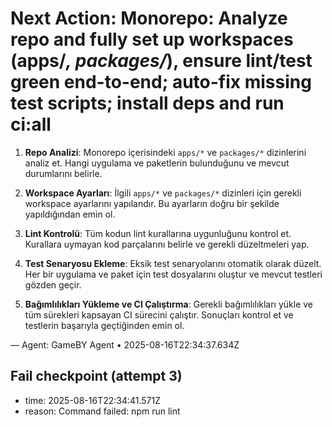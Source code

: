# Next Action: Monorepo: Analyze repo and fully set up workspaces (apps/*, packages/*), ensure lint/test green end-to-end; auto-fix missing test scripts; install deps and run ci:all

1. **Repo Analizi**: Monorepo içerisindeki `apps/*` ve `packages/*` dizinlerini analiz et. Hangi uygulama ve paketlerin bulunduğunu ve mevcut durumlarını belirle.

2. **Workspace Ayarları**: İlgili `apps/*` ve `packages/*` dizinleri için gerekli workspace ayarlarını yapılandır. Bu ayarların doğru bir şekilde yapıldığından emin ol.

3. **Lint Kontrolü**: Tüm kodun lint kurallarına uygunluğunu kontrol et. Kurallara uymayan kod parçalarını belirle ve gerekli düzeltmeleri yap.

4. **Test Senaryosu Ekleme**: Eksik test senaryolarını otomatik olarak düzelt. Her bir uygulama ve paket için test dosyalarını oluştur ve mevcut testleri gözden geçir.

5. **Bağımlılıkları Yükleme ve CI Çalıştırma**: Gerekli bağımlılıkları yükle ve tüm sürekleri kapsayan CI sürecini çalıştır. Sonuçları kontrol et ve testlerin başarıyla geçtiğinden emin ol.

— Agent: GameBY Agent • 2025-08-16T22:34:37.634Z


## Fail checkpoint (attempt 3)
- time: 2025-08-16T22:34:41.571Z
- reason: Command failed: npm run lint
